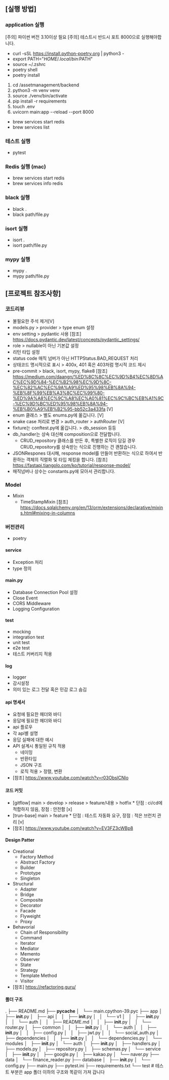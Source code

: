 ## [실행 방법]
### application 실행
[주의] 파이썬 버전 3.10이상 필요
[주의] 테스트시 반드시 포트 8000으로 실행해야합니다.
- curl -sSL https://install.python-poetry.org | python3 -
- export PATH="$HOME/.local/bin:$PATH"
- source ~/.zshrc
- poetry shell
- poetry install
1. cd /assetmanagement/backend
2. python3 -m venv venv
3. source ./venv/bin/activate
4. pip install -r requirements
5. touch .env
6. uvicorn main:app --reload --port 8000

- brew services start redis
- brew services list

### 테스트 실행
- pytest

### Redis 실행 (mac)
- brew services start redis
- brew services info redis

### black 실행
- black .
- black path/file.py

### isort 실행
- isort .
- isort path/file.py

### mypy 실행
- mypy .
- mypy path/file.py

## [프로젝트 참조사항]
### 코드리뷰
- 불필요한 주석 제거[V]
- models.py > provider > type enum 설정
- env setting > pydantic 사용 [참조] https://docs.pydantic.dev/latest/concepts/pydantic_settings/
- role > nullable이 아닌 기본값 설정
- 리턴 타입 설정
- status code 매직 넘버가 아닌 HTTPStatus.BAD_REQUEST 처리
- 상태코드 명시적으로 표시 > 400x, 401 혹은 403처럼 명시적 코드 제시
- pre-commit > black, isort, mypy, flake8 [참조] https://medium.com/daangn/%ED%8C%8C%EC%9D%B4%EC%8D%AC%EC%9D%84-%EC%B2%98%EC%9D%8C-%EC%82%AC%EC%9A%A9%ED%95%98%EB%8A%94-%EB%8F%99%EB%A3%8C%EC%99%80-%ED%9A%A8%EC%9C%A8%EC%A0%81%EC%9C%BC%EB%A1%9C-%EC%9D%BC%ED%95%98%EB%8A%94-%EB%B0%A9%EB%B2%95-bb52c3a433fa [V]
- enum 클래스 > 별도 enums.py에 옮깁니다. [V]
- snake case 처리로 변경 > auth_router > authRouter [V]
- fixture는 conftest.py에 옮깁니다. > db_session 등등
- db_handler는 상속 대신해 composition으로 전달합니다.
    - CRUD_repository 클래스를 만든 후, 특별한 로직이 담길 경우 CRUD_repository를 상속받는 식으로 진행하는 건 괜찮습니다.
- JSONRespones 대시해, response model를 만들어 반환하는 식으로 하여서 반환하는 객체의 직렬화 및 타입 체킹을 합니다. [참조] https://fastapi.tiangolo.com/ko/tutorial/response-model/
- 매직넘버나 상수는 constants.py에 모아서 관리합니다.


### Model
- Mixin
    - TimeStampMixin [참조] https://docs.sqlalchemy.org/en/13/orm/extensions/declarative/mixins.html#mixing-in-columns

### 버전관리
- poetry

#### service
- Exception 처리
- type 정의

#### main.py
- Database Connection Pool 설정
- Close Event
- CORS Middleware
- Logging Configuration

#### test
- mocking
- integration test
- unit test
- e2e test
- 테스트 커버리지 적용

#### log
- logger
- 감시설정
- 의미 있는 로그 전달 혹은 민감 로그 숨김

#### api 명세서
- 요청에 필요한 헤더와 바디
- 응답에 필요한 헤더와 바디
- api 플로우
- 각 api별 설명
- 응답 실패에 대한 예시
- API 설계시 통일된 규칙 적용
    - 네이밍
    - 반환타입
    - JSON 구조
    - 로직 적용 > 정렬, 변환
- [참조] https://www.youtube.com/watch?v=r03ObslCNlo

#### 코드 커밋
- [gitflow] main > develop > release > feature/내용 > hotfix * 단점 : ci/cd에 적합하지 않음, 장점 : 안전함 [x]
- [trun-base] main > feature * 단점 : 테스트 자동화 요구, 장점 : 적은 브런치 관리 [v]
- [참조] https://www.youtube.com/watch?v=EV3FZ3cWBp8

#### Design Patter
- Creational
    - Factory Method
    - Abstract Factory
    - Builder
    - Prototype
    - Singleton
- Structural
    - Adapter
    - Bridge
    - Composite
    - Decorator
    - Facade
    - Flyweight
    - Proxy
- Behavorial
    - Chain of Responsibility
    - Command
    - Iterator
    - Mediator
    - Memento
    - Observer
    - State
    - Strategy
    - Template Method
    - Visitor
- [참조] https://refactoring.guru/


#### 폴더 구조
.
├── README.md
├── __pycache__
│   └── main.cpython-39.pyc
├── app
│   ├── __init__.py
│   ├── api
│   │   ├── __init__.py
│   │   └── v1
│   │       ├── __init__.py
│   │       └── auth
│   │           ├── README.md
│   │           ├── __init__.py
│   │           └── router.py
│   ├── common
│   │   ├── __init__.py
│   │   └── auth
│   │       ├── __init__.py
│   │       ├── config.py
│   │       ├── jwt.py
│   │       └── social_auth.py
│   ├── dependencies
│   │   ├── __init__.py
│   │   └── dependencies.py
│   └── modules
│       ├── __init__.py
│       └── auth
│           ├── __init__.py
│           ├── handlers.py
│           ├── models.py
│           ├── repository.py
│           ├── schemas.py
│           └── service
│               ├── __init__.py
│               ├── google.py
│               ├── kakao.py
│               └── naver.py
├── data
│   └── finance_reader.py
├── database
│   ├── __init__.py
│   └── config.py
├── main.py
├── pytest.ini
├── requirements.txt
└── test # 테스트 부분은 app 폴더 이하의 구조와 똑같이 가져 갑니다
